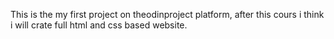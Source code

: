This is the my first project on theodinproject platform, after this cours i think i will crate full html and css based website.
